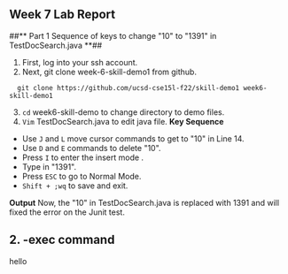 ## **Week 7 Lab Report** ##

##** Part 1 Sequence of keys to change "10" to "1391" in TestDocSearch.java **## 

1. First, log into your ssh account.
2. Next, git clone week-6-skill-demo1 from github. 
<pre><code>  git clone https://github.com/ucsd-cse15l-f22/skill-demo1 week6-skill-demo1
</code></pre> 
3. `cd` week6-skill-demo to change directory to demo files.
4. `Vim` TestDocSearch.java to edit java file.
**Key Sequence**
* Use `J` and `L` move cursor commands to get to "10" in Line 14.
* Use `D` and `E` commands to delete "10".
* Press `I` to enter the insert mode .
* Type in "1391".
* Press `ESC` to go to Normal Mode.
* `Shift + ;wq` to save and exit.

**Output**
Now, the "10" in TestDocSearch.java is replaced with 1391 and will fixed the error on the Junit test.


## **2. -exec command** ##

hello
